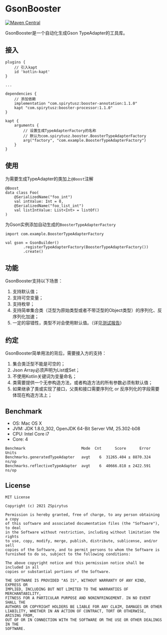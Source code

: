 # GsonBooster
[![Maven Central](https://maven-badges.herokuapp.com/maven-central/com.spirytusz/booster-annotation/badge.svg)](https://maven-badges.herokuapp.com/maven-central/com.spirytusz/booster-annotation)

GsonBooster是一个自动化生成Gson TypeAdapter的工具库。

## 接入
```
plugins {
    // 引入kapt
    id 'kotlin-kapt'
}

...

dependencies {
    // 添加依赖
    implementation "com.spirytusz:booster-annotation:1.1.0"
    kapt "com.spirytusz:booster-processor:1.1.0"
}

kapt {
    arguments {
        // 设置生成TypeAdapterFactory的名称
        // 默认为com.spirytusz.booster.BoosterTypeAdapterFactory
        arg("factory", "com.example.BoosterTypeAdapterFactory")
    }
}
```

## 使用

为需要生成TypeAdapter的类加上`@Boost`注解

```
@Boost
data class Foo(
    @SerializedName("foo_int")
    val intValue: Int = 0,
    @SerializedName("foo_list_int")
    val listIntValue: List<Int> = listOf()
)
```

为Gson实例添加自动生成的`BoosterTypeAdapterFactory `

```
import com.example.BoosterTypeAdapterFactory

val gson = GsonBuilder()
        .registerTypeAdapterFactory(BoosterTypeAdapterFactory())
        .create()
```

## 功能
GsonBooster支持以下场景：

1. 支持默认值；
2. 支持可空变量；
3. 支持枚举；
4. 支持简单集合类（泛型为原始类型或者不带泛型的Object类型）的序列化、反序列化加速；
5. 一定的容错性，类型不对会使用默认值。（详见[测试报告](booster-test/TestingReport.md)）

## 约定

GsonBooster简单用法的背后，需要接入方的支持：

1. 集合类泛型不能是可空的；
2. Json Array必须声明为List或Set；
3. 不使用Kotlin关键词为变量命名；
4. 类需要提供一个无参构造方法，或者构造方法的所有参数必须有默认值；
5. 如果继承了类或实现了接口，父类和接口需要序列化 or 反序列化的字段需要体现在构造方法上；

## Benchmark

* OS: Mac OS X
* JVM: JDK 1.8.0_302, OpenJDK 64-Bit Server VM, 25.302-b08
* CPU: Intel Core i7
* Core: 4

```
Benchmark                         Mode  Cnt      Score      Error  Units
Benchmarks.generatedTypeAdapter   avgt    6  31265.404 ± 8870.324  ns/op
Benchmarks.reflectiveTypeAdapter  avgt    6  40666.818 ± 2422.591  ns/op
```

## License
```
MIT License

Copyright (c) 2021 ZSpirytus

Permission is hereby granted, free of charge, to any person obtaining a copy
of this software and associated documentation files (the "Software"), to deal
in the Software without restriction, including without limitation the rights
to use, copy, modify, merge, publish, distribute, sublicense, and/or sell
copies of the Software, and to permit persons to whom the Software is
furnished to do so, subject to the following conditions:

The above copyright notice and this permission notice shall be included in all
copies or substantial portions of the Software.

THE SOFTWARE IS PROVIDED "AS IS", WITHOUT WARRANTY OF ANY KIND, EXPRESS OR
IMPLIED, INCLUDING BUT NOT LIMITED TO THE WARRANTIES OF MERCHANTABILITY,
FITNESS FOR A PARTICULAR PURPOSE AND NONINFRINGEMENT. IN NO EVENT SHALL THE
AUTHORS OR COPYRIGHT HOLDERS BE LIABLE FOR ANY CLAIM, DAMAGES OR OTHER
LIABILITY, WHETHER IN AN ACTION OF CONTRACT, TORT OR OTHERWISE, ARISING FROM,
OUT OF OR IN CONNECTION WITH THE SOFTWARE OR THE USE OR OTHER DEALINGS IN THE
SOFTWARE.
```
